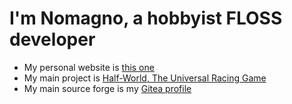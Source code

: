 # I'm Nomagno, a hobbyist FLOSS developer
- My personal website is [this one](https://nomagno.xyz)
- My main project is [Half-World, The Universal Racing Game](https://halfworld.nomagno.xyz)
- My main source forge is my [Gitea profile](https://gitea.com/Nomagno)
